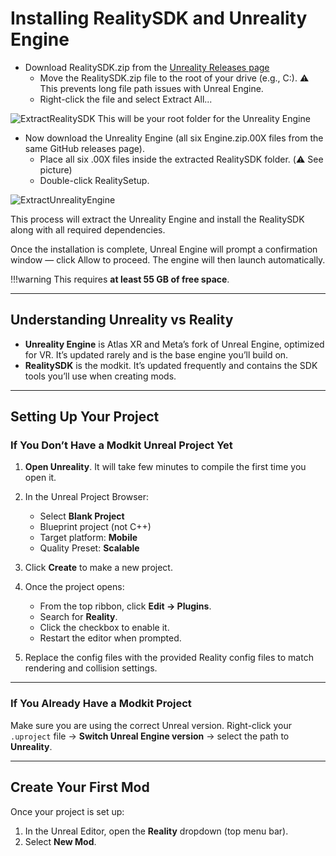 # Installing RealitySDK and Unreality Engine


* Download RealitySDK.zip from the [Unreality Releases page](https://github.com/AtlasXRInc/Unreality/releases)
    * Move the RealitySDK.zip file to the root of your drive (e.g., C:\). ⚠️ This prevents long file path issues with Unreal Engine.
    * Right-click the file and select Extract All...


![ExtractRealitySDK](../Data/Screenshot/ExtractRealitySDK.png)
This will be your root folder for the Unreality Engine


* Now download the Unreality Engine (all six Engine.zip.00X files from the same GitHub releases page).
    * Place all six .00X files inside the extracted RealitySDK folder. (⚠️ See picture)
    * Double-click RealitySetup.

![ExtractUnrealityEngine](../Data/Screenshot/ExtractUnrealityEngine.png)


This process will extract the Unreality Engine and install the RealitySDK along with all required dependencies.

Once the installation is complete, Unreal Engine will prompt a confirmation window — click Allow to proceed. The engine will then launch automatically.

!!!warning
    This requires **at least 55 GB of free space**.

---

## Understanding Unreality vs Reality

* **Unreality Engine** is Atlas XR and Meta’s fork of Unreal Engine, optimized for VR.
  It’s updated rarely and is the base engine you’ll build on.
* **RealitySDK** is the modkit.
  It’s updated frequently and contains the SDK tools you’ll use when creating mods.

---

## Setting Up Your Project

### If You Don’t Have a Modkit Unreal Project Yet

1. **Open Unreality**. It will take few minutes to compile the first time you open it.
2. In the Unreal Project Browser:

    - Select **Blank Project**
    - Blueprint project (not C++)
    - Target platform: **Mobile**
    - Quality Preset: **Scalable**

3. Click **Create** to make a new project.

4. Once the project opens:

    * From the top ribbon, click **Edit → Plugins**.
    * Search for **Reality**.
    * Click the checkbox to enable it.
    * Restart the editor when prompted.

5. Replace the config files with the provided Reality config files to match rendering and collision settings.

---

### If You Already Have a Modkit Project
Make sure you are using the correct Unreal version. Right-click your `.uproject` file → **Switch Unreal Engine version** → select the path to **Unreality**.

---

## Create Your First Mod

Once your project is set up:

1. In the Unreal Editor, open the **Reality** dropdown (top menu bar).
2. Select **New Mod**.

<!-- 
TODO
Add correct project settings android sdk
Add about getting Quest in dev mode

-->